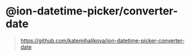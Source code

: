 # @ion-datetime-picker/converter-date

> https://github.com/katemihalikova/ion-datetime-picker-converter-date
